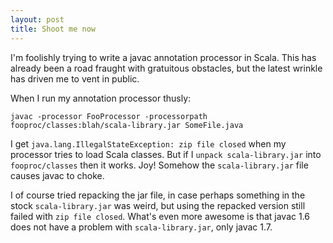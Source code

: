 ```yaml
---
layout: post
title: Shoot me now
---
```


I'm foolishly trying to write a javac annotation processor in Scala. This has
already been a road fraught with gratuitous obstacles, but the latest wrinkle
has driven me to vent in public.

When I run my annotation processor thusly:

    javac -processor FooProcessor -processorpath fooproc/classes:blah/scala-library.jar SomeFile.java

I get `java.lang.IllegalStateException: zip file closed` when my processor
tries to load Scala classes. But if I `unpack scala-library.jar` into
`fooproc/classes` then it works. Joy! Somehow the `scala-library.jar` file
causes javac to choke.

I of course tried repacking the jar file, in case perhaps something in the
stock `scala-library.jar` was weird, but using the repacked version still
failed with `zip file closed`. What's even more awesome is that javac 1.6 does
not have a problem with `scala-library.jar`, only javac 1.7.

